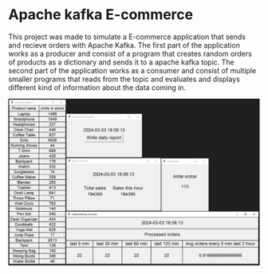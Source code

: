 # Apache kafka E-commerce 
This project was made to simulate a E-commerce application that sends and recieve orders with Apache Kafka. The first part of the application works as a producer and consist of a program that creates random orders of products as a dictionary and sends it to a apache kafka topic. The second part of the application works as a consumer and consist of multiple smaller programs that reads from the topic and evaluates and displays different kind of information about the data coming in.

![consumers](assets/consumers.PNG)
